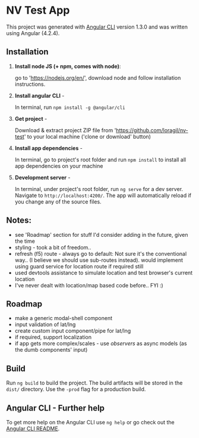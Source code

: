 # NV Test App

This project was generated with [Angular CLI](https://github.com/angular/angular-cli) version 1.3.0 and was written using Angular (4.2.4).


## Installation

1. **Install node JS (+ npm, comes with node)**:

    go to 'https://nodejs.org/en/', download node and follow installation instructions.

2. **Install angular CLI** -

    In terminal, run `npm install -g @angular/cli`

3. **Get project** -

    Download & extract project ZIP file from 'https://github.com/loragil/nv-test' to your local machine ('clone or download' button)

4. **Install app dependencies** -

    In terminal, go to project's root folder and run `npm install` to install all app dependencies on your machine

5. **Development server** -

    In terminal, under project's root folder, run `ng serve` for a dev server. Navigate to `http://localhost:4200/`. The app will automatically reload if you change any of the source files.


## Notes:

* see 'Roadmap' section for stuff I'd consider adding in the future, given the time
* styling - took a bit of freedom..
* refresh (f5) route - always go to default: Not sure it's the conventional way..
    (I believe we should use sub-routes instead). would implement using guard service for location route if required still
* used devtools assistance to simulate location and test browser's current location
* I've never dealt with location/map based code before.. FYI :)


## Roadmap

*  make a generic modal-shell component
* input validation of lat/lng
* create custom input component/pipe for lat/lng
* if required, support localization
* if app gets more complex/scales - use *observers* as async models (as the dumb components' input)

## Build

Run `ng build` to build the project. The build artifacts will be stored in the `dist/` directory. Use the `-prod` flag for a production build.

## Angular CLI - Further help

To get more help on the Angular CLI use `ng help` or go check out the [Angular CLI README](https://github.com/angular/angular-cli/blob/master/README.md).
